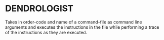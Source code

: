 # DENDROLOGIST
Takes in order-code and name of a command-file as command line arguments and executes the instructions in the file while performing a trace of the instructions as they are executed.
